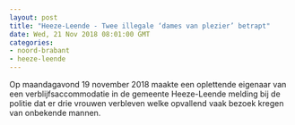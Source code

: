 ```yaml
---
layout: post
title: "Heeze-Leende - Twee illegale ‘dames van plezier’ betrapt"
date: Wed, 21 Nov 2018 08:01:00 GMT
categories: 
- noord-brabant 
- heeze-leende 
---
```


Op maandagavond 19 november 2018 maakte een oplettende eigenaar van een verblijfsaccommodatie in de gemeente Heeze-Leende melding bij de politie dat er drie vrouwen verbleven welke opvallend vaak bezoek kregen van onbekende mannen.
